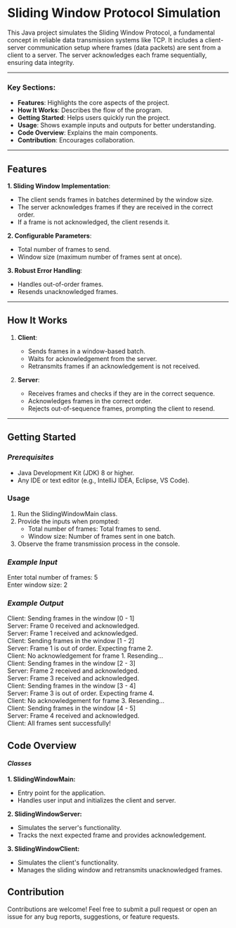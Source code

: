 # Sliding Window Protocol Simulation

This Java project simulates the Sliding Window Protocol, a fundamental concept in reliable data transmission systems like TCP. It includes a client-server communication setup where frames (data packets) are sent from a client to a server. The server acknowledges each frame sequentially, ensuring data integrity.

---
### Key Sections:
- **Features**: Highlights the core aspects of the project.
- **How It Works**: Describes the flow of the program.
- **Getting Started**: Helps users quickly run the project.
- **Usage**: Shows example inputs and outputs for better understanding.
- **Code Overview**: Explains the main components.
- **Contribution**: Encourages collaboration.
---

## Features

**1. Sliding Window Implementation**:
- The client sends frames in batches determined by the window size.
- The server acknowledges frames if they are received in the correct order.
- If a frame is not acknowledged, the client resends it.

**2. Configurable Parameters**:
- Total number of frames to send.
- Window size (maximum number of frames sent at once).

**3. Robust Error Handling**:
- Handles out-of-order frames.
- Resends unacknowledged frames.

---

## How It Works

1. **Client**:
    - Sends frames in a window-based batch.
    - Waits for acknowledgement from the server.
    - Retransmits frames if an acknowledgement is not received.

2. **Server**:
    - Receives frames and checks if they are in the correct sequence.
    - Acknowledges frames in the correct order.
    - Rejects out-of-sequence frames, prompting the client to resend.

---

## Getting Started

### *Prerequisites*

- Java Development Kit (JDK) 8 or higher.
- Any IDE or text editor (e.g., IntelliJ IDEA, Eclipse, VS Code).

[//]: # (### *Setup*)

[//]: # ()
[//]: # (1. Clone the repository:)

[//]: # (   ```bash)

[//]: # (   git clone https://github.com/rabbirahat/sliding-window-protocol-simulation.git)

[//]: # ()
[//]: # (2. Navigate to the project directory:)

[//]: # (   ```bash)

[//]: # (   cd sliding-window-protocol-simulation)

[//]: # (   cd src)
   
[//]: # (3. Open the project in your IDE.)

### Usage
1. Run the SlidingWindowMain class.
2. Provide the inputs when prompted:
   - Total number of frames: Total frames to send.
   - Window size: Number of frames sent in one batch.
3. Observe the frame transmission process in the console.

### *Example Input*
Enter total number of frames: 5\
Enter window size: 2
### *Example Output*
Client: Sending frames in the window [0 - 1]\
Server: Frame 0 received and acknowledged.\
Server: Frame 1 received and acknowledged.\
Client: Sending frames in the window [1 - 2]\
Server: Frame 1 is out of order. Expecting frame 2.\
Client: No acknowledgement for frame 1. Resending...\
Client: Sending frames in the window [2 - 3]\
Server: Frame 2 received and acknowledged.\
Server: Frame 3 received and acknowledged.\
Client: Sending frames in the window [3 - 4]\
Server: Frame 3 is out of order. Expecting frame 4.\
Client: No acknowledgement for frame 3. Resending...\
Client: Sending frames in the window [4 - 5]\
Server: Frame 4 received and acknowledged.\
Client: All frames sent successfully!

## Code Overview
#### *Classes*
**1. SlidingWindowMain:**
- Entry point for the application.
- Handles user input and initializes the client and server.

**2. SlidingWindowServer:**
- Simulates the server's functionality.
- Tracks the next expected frame and provides acknowledgement.

**3. SlidingWindowClient:**
- Simulates the client's functionality.
- Manages the sliding window and retransmits unacknowledged frames.

## Contribution
Contributions are welcome! Feel free to submit a pull request or open an issue for any bug reports, suggestions, or feature requests.



